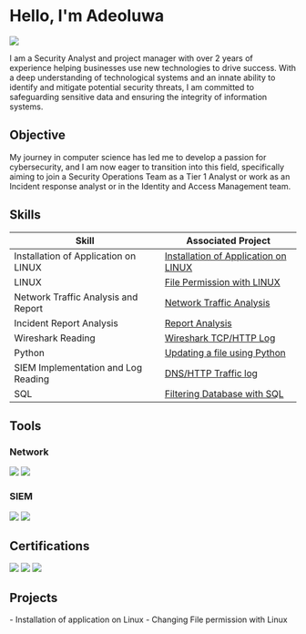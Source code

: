 # Hello, I'm Adeoluwa
<a href="https://linkedin.com"><img src="https://img.shields.io/badge/-LinkedIn-0072b1?&style=for-the-badge&logo=linkedin&logoColor=white" /></a>

I am a Security Analyst and project manager with over 2 years of experience helping businesses use new technologies to drive success. With a deep understanding of technological systems and an innate ability to identify and mitigate potential security threats, I am committed to safeguarding sensitive data and ensuring the integrity of information systems. 

## Objective

My journey in computer science has led me to develop a passion for cybersecurity, and I am now eager to transition into this field, specifically aiming to join a Security Operations Team as a Tier 1 Analyst or work as an Incident response analyst or in the Identity and Access Management team.

## Skills

| Skill                                         | Associated Project         |
|-----------------------------------------------|----------------------------|
| Installation of Application on LINUX          | <a href="https://github.com/Adeoluwaa/Installing-app-on-Linux-and-giving-file-permission.">Installation of Application on LINUX</a>|
| LINUX                                         | <a href="https://github.com/Adeoluwaa/File-permission-on-LINUX/tree/main">File Permission with LINUX</a>|
| Network Traffic Analysis and Report           | <a href="https://docs.google.com/document/d/1q7UR4n3cObPyFRF1RmSnF2vVeH-sCSb_fNVoE6cFrpY/edit#heading=h.rkogpw759h9x">Network Traffic Analysis</a>|
| Incident Report Analysis                      | <a href="https://docs.google.com/document/d/1OU_35U6l_URzgioRbW62w-O4YHkRMXfU5-p1W0_hkCM/edit?resourcekey=0-GtDMB_CsrMlRkhWfNVfmwQ">Report Analysis</a>|
| Wireshark Reading                             | <a href="https://docs.google.com/document/d/1nbP1MGSmqT0sPPAV6g2o0fdS6WfhsCjiJNgjPgS0idw/edit#heading=h.t89nxuf61gh">Wireshark TCP/HTTP Log</a>|
| Python                                        | <a href="https://github.com/Adeoluwaa/Python-Algorithm/tree/main">Updating a file using Python</a>|
| SIEM Implementation and Log Reading           | <a href= "https://docs.google.com/document/d/1E6NaivaoYYJ8tH70cDpZKIxtZ-SYYe_2c-Hp2tZtXO4/edit#heading=h.shz1bcdh2tm3">DNS/HTTP Traffic log</a>|
| SQL                                           | <a href="https://github.com/Adeoluwaa/SQL-QUERIES">Filtering Database with SQL</a>|

## Tools


### Network
<div>
    <img src="https://img.shields.io/badge/-Wireshark-1679A7?&style=for-the-badge&logo=Wireshark&logoColor=white" />
    <img src="https://img.shields.io/badge/-Suricata-EF3B2D?&style=for-the-badge&logo=Suricata&logoColor=white" />
</div>

### SIEM
<div>
    <img src="https://img.shields.io/badge/-McAfee-0078D4?&style=for-the-badge&logo=McAfee&logoColor=red" />
    <img src="https://img.shields.io/badge/-Splunk-000000?&style=for-the-badge&logo=Splunk&logoColor=light-green" />
    

## Certifications

<div>
<img src="https://img.shields.io/badge/-Coursera Cybersecurity-FF0000?&style=for-the-badge&logo=Coursera&logoColor=Blue" />
<img src="https://img.shields.io/badge/-CISCO Networking-007ACC?&style=for-the-badge&logo=Cisco&logoColor=green" />
<img src="https://img.shields.io/badge/-Hp Life IT-4D4D4D?&style=for-the-badge&HPA&logoColor=white" />
</div>

## Projects
<div>
    - Installation of application on Linux
    - Changing File permission with Linux
    
</div>

